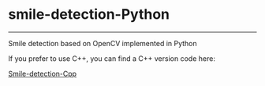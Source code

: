 # smile-detection-Python
---
Smile detection based on OpenCV implemented in Python

If you prefer to use C++, you can find a C++ version code here:

[Smile-detection-Cpp](https://github.com/LiuXiaolong19920720/smile-detection-Cpp)
